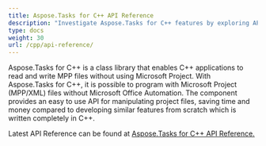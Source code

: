 ```yaml
---
title: Aspose.Tasks for C++ API Reference
description: "Investigate Aspose.Tasks for C++ features by exploring API reference documentation and create, modify, and export MPP or Primavera (XER/XML) files."
type: docs
weight: 30
url: /cpp/api-reference/
---
```


Aspose.Tasks for C++ is a class library that enables C++ applications to read and write MPP files without using Microsoft Project. With Aspose.Tasks for C++, it is possible to program with Microsoft Project (MPP/XML) files without Microsoft Office Automation. The component provides an easy to use API for manipulating project files, saving time and money compared to developing similar features from scratch which is written completely in C++.

Latest API Reference can be found at [Aspose.Tasks for C++ API Reference.](https://reference.aspose.com/tasks/cpp)
